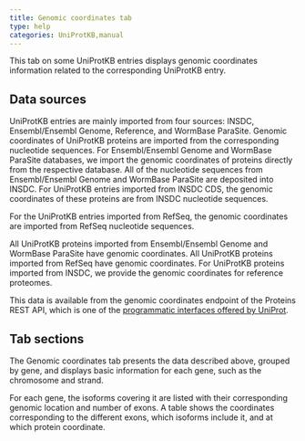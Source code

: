 ```yaml
---
title: Genomic coordinates tab
type: help
categories: UniProtKB,manual
---
```

This tab on some UniProtKB entries displays genomic coordinates information related to the corresponding UniProtKB entry.

## Data sources
UniProtKB entries are mainly imported from four sources: INSDC, Ensembl/Ensembl Genome, Reference, and WormBase ParaSite. Genomic coordinates of UniProtKB proteins are imported from the corresponding nucleotide sequences. For Ensembl/Ensembl Genome and WormBase ParaSite databases, we import the genomic coordinates of proteins directly from the respective database. All of the nucleotide sequences from Ensembl/Ensembl Genome and WormBase ParaSite are deposited into INSDC. For UniProtKB entries imported from INSDC CDS, the genomic coordinates of these proteins are from INSDC nucleotide sequences.

For the UniProtKB entries imported from RefSeq, the genomic coordinates are imported from RefSeq nucleotide sequences.

All UniProtKB proteins imported from Ensembl/Ensembl Genome and WormBase ParaSite have genomic coordinates. All UniProtKB proteins imported from RefSeq have genomic coordinates. For UniProtKB proteins imported from INSDC, we provide the genomic coordinates for reference proteomes.

This data is available from the genomic coordinates endpoint of the Proteins REST API, which is one of the [programmatic interfaces offered by UniProt](https://www.uniprot.org/help/programmatic_access).

## Tab sections
The Genomic coordinates tab presents the data described above, grouped by gene, and displays basic information for each gene, such as the chromosome and strand.

For each gene, the isoforms covering it are listed with their corresponding genomic location and number of exons. A table shows the coordinates corresponding to the different exons, which isoforms include it, and at which protein coordinate.
